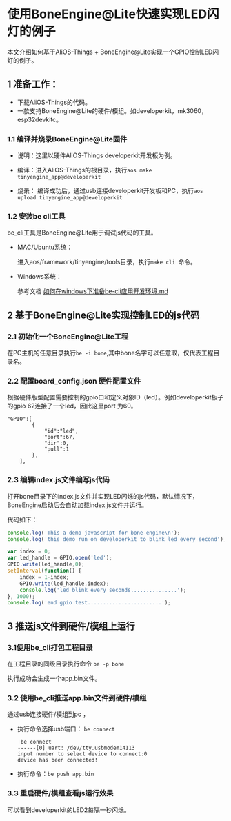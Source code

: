 # 使用BoneEngine@Lite快速实现LED闪灯的例子

本文介绍如何基于AliOS-Things + BoneEngine@Lite实现一个GPIO控制LED闪灯的例子。



## 1 准备工作：

* 下载AliOS-Things的代码。
* 一款支持BoneEngine@Lite的硬件/模组。如developerkit，mk3060，esp32devkitc。

### 1.1 编译并烧录BoneEngine@Lite固件

* 说明：这里以硬件AliOS-Things developerkit开发板为例。

* 编译：进入AliOS-Things的根目录，执行```aos make tinyengine_app@developerkit```

* 烧录： 编译成功后，通过usb连接developerkit开发板和PC，执行```aos upload tinyengine_app@developerkit```

  

### 1.2  安装be cli工具

be_cli工具是BoneEngine@Lite用于调试js代码的工具。

* MAC/Ubuntu系统：

  进入aos/framework/tinyengine/tools目录，执行```make cli ```命令。

* Windows系统：

  参考文档 [如何在windows下准备be-cli应用开发环境.md](如何在windows下准备be-cli应用开发环境)



## 2 基于BoneEngine@Lite实现控制LED的js代码



### 2.1 初始化一个BoneEngine@Lite工程

在PC主机的任意目录执行``be -i bone``,其中bone名字可以任意取，仅代表工程目录名。



### 2.2 配置board_config.json 硬件配置文件

根据硬件版型配置需要控制的gpio口和定义对象ID（led）。例如developerkit板子的gpio 62连接了一个led，因此这里port 为60。

```"GPIO":[
"GPIO":[
		{
			"id":"led",
			"port":67,
			"dir":0,
			"pull":1
		},
	],
```



### 2.3 编辑index.js文件编写js代码

打开bone目录下的index.js文件并实现LED闪烁的js代码，默认情况下，BoneEngine启动后会自动加载index.js文件并运行。

代码如下：

```javascript
console.log('This a demo javascript for bone-engine\n');
console.log('this demo run on developerkit to blink led every second');

var index = 0;
var led_handle = GPIO.open('led');
GPIO.write(led_handle,0);
setInterval(function() {
	index = 1-index;
	GPIO.write(led_handle,index);
	console.log('led blink every seconds...............');
}, 1000);
console.log('end gpio test........................');
```



## 3 推送js文件到硬件/模组上运行



### 3.1使用be_cli打包工程目录 

在工程目录的同级目录执行命令 ```be -p bone```

执行成功会生成一个app.bin文件。



### 3.2 使用be_cli推送app.bin文件到硬件/模组

通过usb连接硬件/模组到pc ，

* 执行命令选择usb端口： ```be connect```

  ```
   be connect
  ------[0] uart: /dev/tty.usbmodem14113
  input number to select device to connect:0
  device has been connected!
  ```

* 执行命令：```be push app.bin```



### 3.3 重启硬件/模组查看js运行效果 

可以看到developerkit的LED2每隔一秒闪烁。

